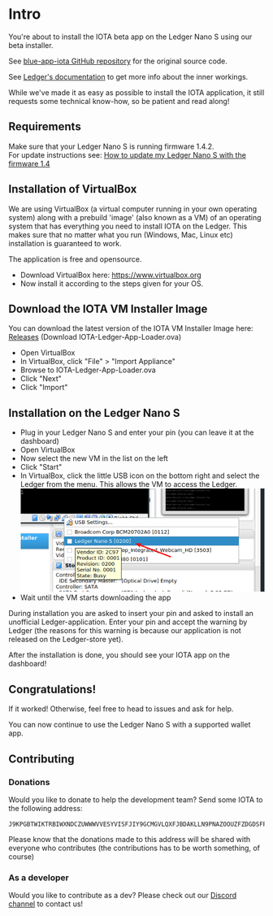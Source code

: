 # Intro

You're about to install the IOTA beta app on the Ledger Nano S using our beta installer.

See [blue-app-iota GitHub repository](https://github.com/IOTA-Ledger/blue-app-iota) for the original source code.

See [Ledger's documentation](http://ledger.readthedocs.io) to get more info about the inner workings.

While we've made it as easy as possible to install the IOTA application, it still requests some technical know-how, so be patient and read along!

## Requirements

Make sure that your Ledger Nano S is running firmware 1.4.2.<br>
For update instructions see: [How to update my Ledger Nano S with the firmware 1.4](https://support.ledgerwallet.com/hc/en-us/articles/360001340473-How-to-update-my-Ledger-Nano-S-with-the-firmware-1-4)

## Installation of VirtualBox

We are using VirtualBox (a virtual computer running in your own operating system) along with a prebuild 'image' (also known as a VM) of an operating system that has everything you need to install IOTA on the Ledger. This makes sure that no matter what you run (Windows, Mac, Linux etc) installation is guaranteed to work.

The application is free and opensource.

- Download VirtualBox here: https://www.virtualbox.org
- Now install it according to the steps given for your OS.

## Download the IOTA VM Installer Image

You can download the latest version of the IOTA VM Installer Image here: [Releases](https://github.com/IOTA-Ledger/blue-app-iota-loader-alpine/releases) (Download IOTA-Ledger-App-Loader.ova)

- Open VirtualBox
- In VirtualBox, click "File" > "Import Appliance"
- Browse to IOTA-Ledger-App-Loader.ova
- Click "Next"
- Click "Import"
   
## Installation on the Ledger Nano S

- Plug in your Ledger Nano S and enter your pin (you can leave it at the dashboard)
- Open VirtualBox
- Now select the new VM in the list on the left
- Click "Start"
- In VirtualBox, click the little USB icon on the bottom right and select the Ledger from the menu. This allows the VM to access the Ledger.<br>
![USB Settings](resources/vbox_usb.png)
- Wait until the VM starts downloading the app

During installation you are asked to insert your pin and asked to install an unofficial Ledger-application. Enter your pin and accept the warning by Ledger (the reasons for this warning is because our application is not released on the Ledger-store yet).

After the installation is done, you should see your IOTA app on the dashboard!

## Congratulations!

If it worked! Otherwise, feel free to head to issues and ask for help.

You can now continue to use the Ledger Nano S with a supported wallet app.

## Contributing

### Donations
Would you like to donate to help the development team? Send some IOTA to the following address:
```
J9KPGBTWIKTRBIWXNDCZUWWWVVESYVISFJIY9GCMGVLQXFJBDAKLLN9PNAZOOUZFZDGDSFPWCTJYILDF9WOEVDQVMY
```
Please know that the donations made to this address will be shared with everyone who contributes (the contributions has to be worth something, of course)

### As a developer
Would you like to contribute as a dev? Please check out our [Discord channel](https://discord.gg/U3qRjZj) to contact us!
